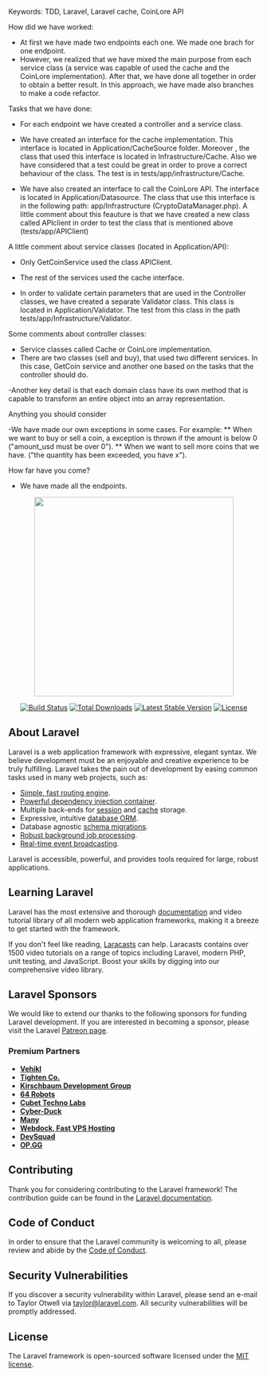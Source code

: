 Keywords: TDD, Laravel, Laravel cache, CoinLore API


How did we have worked:

- At first we have made two endpoints each one. We made one brach for one endpoint. 
- However, we realized that we have mixed the main purpose from each service class (a service was capable of used the cache and the CoinLore implementation). After that, we have done all together in order to obtain a better result. In this approach, we have made also branches to make a code refactor.

Tasks that we have done:

- For each endpoint we have created a controller and a service class. 

- We have created an interface  for the cache implementation. This interface is located
  in Application/CacheSource folder. Moreover , the class that used this interface is located 
  in Infrastructure/Cache. Also we have considered that a test could be great in order to prove 
  a correct behaviour of the class. The test is in tests/app/infrastructure/Cache.

- We have also created an interface to call the CoinLore API. The interface is located in 
  Application/Datasource. The class that use this interface is in the following path: 
  app/Infrastructure (CryptoDataManager.php). A little comment about this feauture is that we have created a new 
  class called APIclient in order to test the class that is mentioned above (tests/app/APIClient)
  
A little comment about service classes (located in Application/API):
- Only GetCoinService used the class APIClient.
- The rest of the services used the cache interface. 

- In order to validate certain parameters that are used in the Controller classes, we have created
  a separate Validator class. This class is located in Application/Validator. The test from this class
  in the path tests/app/Infrastructure/Validator.
  
Some comments about controller classes:
- Service classes called Cache or CoinLore implementation.
- There are two classes (sell and buy), that used two different services. In this case, GetCoin service
  and another one based on the tasks that the controller should do.

-Another key detail is that each domain class have its own method that is capable to transform an 
 entire object into an array representation.

Anything you should consider

-We have made our own exceptions in some cases. For example:
 ** When we want to buy or sell a coin, a exception is thrown if the amount is below 0 ("amount_usd must be over 0").
 ** When we want to sell more coins that we have. ("the quantity has been exceeded, you have x").
 

How far have you come? 

- We have made all the endpoints.



<p align="center"><a href="https://laravel.com" target="_blank"><img src="https://raw.githubusercontent.com/laravel/art/master/logo-lockup/5%20SVG/2%20CMYK/1%20Full%20Color/laravel-logolockup-cmyk-red.svg" width="400"></a></p>

<p align="center">
<a href="https://travis-ci.org/laravel/framework"><img src="https://travis-ci.org/laravel/framework.svg" alt="Build Status"></a>
<a href="https://packagist.org/packages/laravel/framework"><img src="https://img.shields.io/packagist/dt/laravel/framework" alt="Total Downloads"></a>
<a href="https://packagist.org/packages/laravel/framework"><img src="https://img.shields.io/packagist/v/laravel/framework" alt="Latest Stable Version"></a>
<a href="https://packagist.org/packages/laravel/framework"><img src="https://img.shields.io/packagist/l/laravel/framework" alt="License"></a>
</p>

## About Laravel

Laravel is a web application framework with expressive, elegant syntax. We believe development must be an enjoyable and creative experience to be truly fulfilling. Laravel takes the pain out of development by easing common tasks used in many web projects, such as:

- [Simple, fast routing engine](https://laravel.com/docs/routing).
- [Powerful dependency injection container](https://laravel.com/docs/container).
- Multiple back-ends for [session](https://laravel.com/docs/session) and [cache](https://laravel.com/docs/cache) storage.
- Expressive, intuitive [database ORM](https://laravel.com/docs/eloquent).
- Database agnostic [schema migrations](https://laravel.com/docs/migrations).
- [Robust background job processing](https://laravel.com/docs/queues).
- [Real-time event broadcasting](https://laravel.com/docs/broadcasting).

Laravel is accessible, powerful, and provides tools required for large, robust applications.

## Learning Laravel

Laravel has the most extensive and thorough [documentation](https://laravel.com/docs) and video tutorial library of all modern web application frameworks, making it a breeze to get started with the framework.

If you don't feel like reading, [Laracasts](https://laracasts.com) can help. Laracasts contains over 1500 video tutorials on a range of topics including Laravel, modern PHP, unit testing, and JavaScript. Boost your skills by digging into our comprehensive video library.

## Laravel Sponsors

We would like to extend our thanks to the following sponsors for funding Laravel development. If you are interested in becoming a sponsor, please visit the Laravel [Patreon page](https://patreon.com/taylorotwell).

### Premium Partners

- **[Vehikl](https://vehikl.com/)**
- **[Tighten Co.](https://tighten.co)**
- **[Kirschbaum Development Group](https://kirschbaumdevelopment.com)**
- **[64 Robots](https://64robots.com)**
- **[Cubet Techno Labs](https://cubettech.com)**
- **[Cyber-Duck](https://cyber-duck.co.uk)**
- **[Many](https://www.many.co.uk)**
- **[Webdock, Fast VPS Hosting](https://www.webdock.io/en)**
- **[DevSquad](https://devsquad.com)**
- **[OP.GG](https://op.gg)**

## Contributing

Thank you for considering contributing to the Laravel framework! The contribution guide can be found in the [Laravel documentation](https://laravel.com/docs/contributions).

## Code of Conduct

In order to ensure that the Laravel community is welcoming to all, please review and abide by the [Code of Conduct](https://laravel.com/docs/contributions#code-of-conduct).

## Security Vulnerabilities

If you discover a security vulnerability within Laravel, please send an e-mail to Taylor Otwell via [taylor@laravel.com](mailto:taylor@laravel.com). All security vulnerabilities will be promptly addressed.

## License

The Laravel framework is open-sourced software licensed under the [MIT license](https://opensource.org/licenses/MIT).
